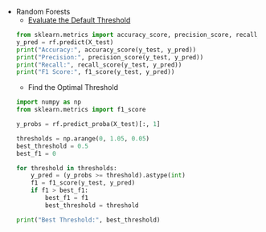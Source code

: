 * Random Forests
    - [Evaluate the Default Threshold](https://saturncloud.io/blog/how-to-set-thresholds-for-scikitlearn-random-forest-models/)
    ```python
    from sklearn.metrics import accuracy_score, precision_score, recall_score, f1_score
    y_pred = rf.predict(X_test)
    print("Accuracy:", accuracy_score(y_test, y_pred))
    print("Precision:", precision_score(y_test, y_pred))
    print("Recall:", recall_score(y_test, y_pred))
    print("F1 Score:", f1_score(y_test, y_pred))
    ```
    - Find the Optimal Threshold
    ```python
    import numpy as np
    from sklearn.metrics import f1_score

    y_probs = rf.predict_proba(X_test)[:, 1]

    thresholds = np.arange(0, 1.05, 0.05)
    best_threshold = 0.5
    best_f1 = 0

    for threshold in thresholds:
        y_pred = (y_probs >= threshold).astype(int)
        f1 = f1_score(y_test, y_pred)
        if f1 > best_f1:
            best_f1 = f1
            best_threshold = threshold

    print("Best Threshold:", best_threshold)
    ```
    
